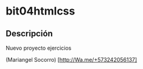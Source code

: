 # bit04htmlcss
## Descripción 
Nuevo proyecto ejercicios

(Mariangel Socorro) [http://Wa.me/+573242056137]

